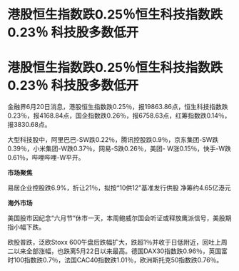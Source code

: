 # 港股恒生指数跌0.25％恒生科技指数跌0.23％ 科技股多数低开

# 港股恒生指数跌0.25％恒生科技指数跌0.23％ 科技股多数低开

金融界6月20日消息，港股恒生指数跌0.25％，报19863.86点，恒生科技指数跌0.23％，报4168.84点，国企指数跌0.26％，报6758.63点，红筹指数跌0.14％，报3830.68点。

大型科技股中，阿里巴巴-SW跌0.22％，腾讯控股跌0.9％，京东集团-SW跌0.39％，小米集团-W跌0.37％，网易-S跌0.26％，美团-
W涨0.15％，快手-W跌0.61％，哔哩哔哩-W平开。

**市场聚焦**

易居企业控股跌6.9%，折让21％，拟按“10供12”基准发行供股 净筹约4.65亿港元

**海外市场**

美国股市因纪念“六月节”休市一天，本周鲍威尔国会听证或释放鹰派信号，美股期指小幅下跌。

欧股普跌，泛欧Stoxx
600午盘后跌幅扩大，跌超1％并收于日低附近，回吐上周二以来全部涨幅，也跌离5月22日以来最高。德国DAX30指数跌0.96％，英国富时100指数跌0.7％，法国CAC40指数跌1.01％，欧洲斯托克50指数跌0.76％。

